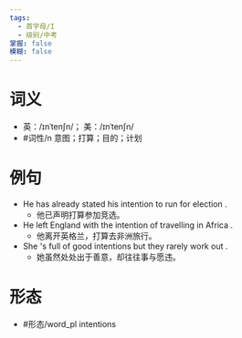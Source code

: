 ```yaml
---
tags:
  - 首字母/I
  - 级别/中考
掌握: false
模糊: false
---
```

# 词义
- 英：/ɪnˈtenʃn/； 美：/ɪnˈtenʃn/
- #词性/n  意图；打算；目的；计划
# 例句
- He has already stated his intention to run for election .
	- 他已声明打算参加竞选。
- He left England with the intention of travelling in Africa .
	- 他离开英格兰，打算去非洲旅行。
- She 's full of good intentions but they rarely work out .
	- 她虽然处处出于善意，却往往事与愿违。
# 形态
- #形态/word_pl intentions
